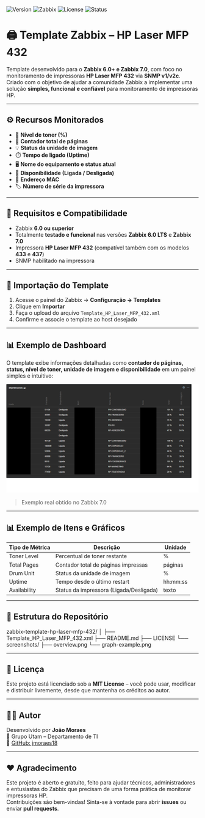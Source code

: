 ![Version](https://img.shields.io/badge/version-1.0-blue)
![Zabbix](https://img.shields.io/badge/Zabbix-6%20%7C%207-brightgreen)
![License](https://img.shields.io/badge/license-MIT-yellow)
![Status](https://img.shields.io/badge/status-stable-success)
# 🖨️ Template Zabbix – HP Laser MFP 432

Template desenvolvido para o **Zabbix 6.0+ e Zabbix 7.0**, com foco no monitoramento de impressoras **HP Laser MFP 432** via **SNMP v1/v2c**.  
Criado com o objetivo de ajudar a comunidade Zabbix a implementar uma solução **simples, funcional e confiável** para monitoramento de impressoras HP.

---

## ⚙️ Recursos Monitorados

- 🧴 **Nível de toner (%)**
- 📄 **Contador total de páginas**
- 💡 **Status da unidade de imagem**
- ⏱️ **Tempo de ligado (Uptime)**
- 🖥️ **Nome do equipamento e status atual**
- 🔌 **Disponibilidade (Ligada / Desligada)**
- 🔢 **Endereço MAC**
- 🏷️ **Número de série da impressora**

---

## 🧠 Requisitos e Compatibilidade

- Zabbix **6.0 ou superior**  
- Totalmente **testado e funcional** nas versões **Zabbix 6.0 LTS** e **Zabbix 7.0**
- Impressora **HP Laser MFP 432** (compatível também com os modelos **433** e **437**)
- SNMP habilitado na impressora

---

## 🚀 Importação do Template

1. Acesse o painel do Zabbix → **Configuração → Templates**
2. Clique em **Importar**
3. Faça o upload do arquivo `Template_HP_Laser_MFP_432.xml`
4. Confirme e associe o template ao host desejado

---

## 📊 Exemplo de Dashboard

O template exibe informações detalhadas como **contador de páginas, status, nível de toner, unidade de imagem e disponibilidade** em um painel simples e intuitivo:

![Tela de exemplo do dashboard](screenshots/overview.png)

> Exemplo real obtido no Zabbix 7.0

---

## 📊 Exemplo de Itens e Gráficos

| Tipo de Métrica | Descrição | Unidade |
|------------------|------------|----------|
| Toner Level | Percentual de toner restante | % |
| Total Pages | Contador total de páginas impressas | páginas |
| Drum Unit | Status da unidade de imagem | % |
| Uptime | Tempo desde o último restart | hh:mm:ss |
| Availability | Status da impressora (Ligada/Desligada) | texto |

---

## 🧩 Estrutura do Repositório

zabbix-template-hp-laser-mfp-432/
│
├── Template_HP_Laser_MFP_432.xml
├── README.md
├── LICENSE
└── screenshots/
├── overview.png
└── graph-example.png


---

## 📜 Licença

Este projeto está licenciado sob a **MIT License** – você pode usar, modificar e distribuir livremente, desde que mantenha os créditos ao autor.

---

## 👨‍💻 Autor

Desenvolvido por **João Moraes**  
📍 Grupo Utam – Departamento de TI  
💼 [GitHub: jmoraes18](https://github.com/jmoraes18)

---

## ❤️ Agradecimento

Este projeto é aberto e gratuito, feito para ajudar técnicos, administradores e entusiastas do Zabbix que precisam de uma forma prática de monitorar impressoras HP.  
Contribuições são bem-vindas! Sinta-se à vontade para abrir **issues** ou enviar **pull requests**.

